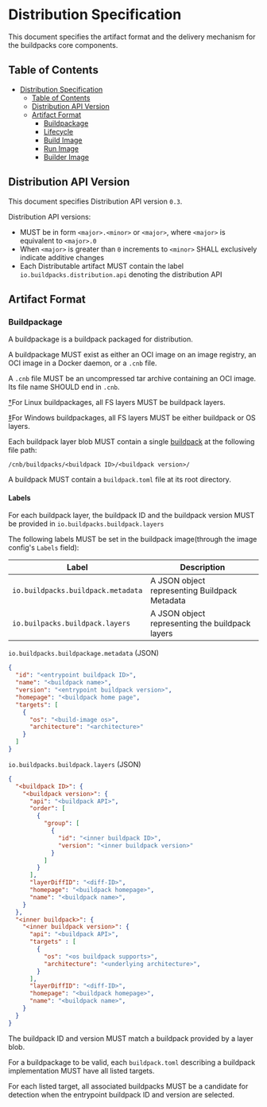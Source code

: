 # Distribution Specification

This document specifies the artifact format and the delivery mechanism for the buildpacks core components.


## Table of Contents

<!-- Using https://github.com/yzhang-gh/vscode-markdown to manage toc -->
- [Distribution Specification](#distribution-specification)
  - [Table of Contents](#table-of-contents)
  - [Distribution API Version](#distribution-api-version)
  - [Artifact Format](#artifact-format)
    - [Buildpackage](#buildpackage)
    - [Lifecycle](#lifecycle)
    - [Build Image](#build-image)
    - [Run Image](#run-image)
    - [Builder Image](#builder-image)

## Distribution API Version

This document specifies Distribution API version `0.3`.

Distribution API versions:
 - MUST be in form `<major>.<minor>` or `<major>`, where `<major>` is equivalent to `<major>.0`
 - When `<major>` is greater than `0` increments to `<minor>` SHALL exclusively indicate additive changes
 - Each Distributable artifact MUST contain the label `io.buildpacks.distribution.api` denoting the distribution API

## Artifact Format

### Buildpackage

A buildpackage is a buildpack packaged for distribution.

A buildpackage MUST exist as either an OCI image on an image registry, an OCI image in a Docker daemon, or a `.cnb` file.

A `.cnb` file MUST be an uncompressed tar archive containing an OCI image. Its file name SHOULD end in `.cnb`.

[†](README.md#linux-only)For Linux buildpackages, all FS layers MUST be buildpack layers.

[‡](README.md#windows-only)For Windows buildpackages, all FS layers MUST be either buildpack or OS layers.

Each buildpack layer blob MUST contain a single [buildpack](./buildpack.md) at the following file path:

```
/cnb/buildpacks/<buildpack ID>/<buildpack version>/
```

A buildpack MUST contain a `buildpack.toml` file at its root directory.

#### Labels

For each buildpack layer, the buildpack ID and the buildpack version MUST be provided in `io.buildpacks.buildpack.layers`

The following labels MUST be set in the buildpack image(through the image config's `Labels` field):

| Label             | Description | 
| --------          | -------- 
| `io.buildpacks.buildpack.metadata`     | A JSON object representing Buildpack Metadata   |
| `io.builpacks.buildpack.layers`| A JSON object representing the buildpack layers |


`io.buildpacks.buildpackage.metadata` (JSON)
```json
{
  "id": "<entrypoint buildpack ID>",
  "name": "<buildpack name>",
  "version": "<entrypoint buildpack version>",
  "homepage": "<buildpack home page",
  "targets": [
    {
      "os": "<build-image os>",
      "architecture": "<architecture>"
    }
  ]
}
```

`io.buildpacks.buildpack.layers` (JSON)
```json
{
  "<buildpack ID>": {
    "<buildpack version>": {
      "api": "<buildpack API>",
      "order": [
        {
          "group": [
            {
              "id": "<inner buildpack ID>",
              "version": "<inner buildpack version>"
            }
          ]
        }
      ],
      "layerDiffID": "<diff-ID>",
      "homepage": "<buildpack homepage>",
      "name": "<buildpack name>",
    }
  },
  "<inner buildpack>": {
    "<inner buildpack version>": {
      "api": "<buildpack API>",
      "targets" : [
        {
          "os": "<os buildpack supports>",
          "architecture": "<underlying architecture>",
        }
      ],
      "layerDiffID": "<diff-ID>",
      "homepage": "<buildpack homepage>",
      "name": "<buildpack name>",      
    }
  }
}
```

The buildpack ID and version MUST match a buildpack provided by a layer blob.

For a buildpackage to be valid, each `buildpack.toml` describing a buildpack implementation MUST have all listed targets.

For each listed target, all associated buildpacks MUST be a candidate for detection when the entrypoint buildpack ID and version are selected.

